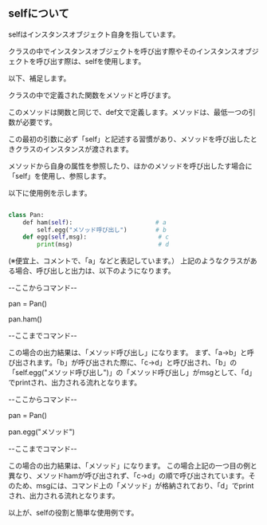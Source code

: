 ## selfについて

selfはインスタンスオブジェクト自身を指しています。

クラスの中でインスタンスオブジェクトを呼び出す際やそのインスタンスオブジェクトを呼び出す際は、selfを使用します。


以下、補足します。

クラスの中で定義された関数をメソッドと呼びます。

このメソッドは関数と同じで、def文で定義します。メソッドは、最低一つの引数が必要です。

この最初の引数に必ず「self」と記述する習慣があり、メソッドを呼び出したときクラスのインスタンスが渡されます。

メソッドから自身の属性を参照したり、ほかのメソッドを呼び出したす場合に「self」を使用し、参照します。


以下に使用例を示します。
```python

class Pan:  
    def ham(self):　　　　　　　　　　　　　　# a
        self.egg("メソッド呼び出し")        # b
    def egg(self,msg):                    # c
        print(msg)                        # d
```
(※便宜上、コメントで、「a」などと表記しています。）
上記のようなクラスがある場合、呼び出しと出力は、以下のようになります。

--ここからコマンド--

pan = Pan()

pan.ham()

--ここまでコマンド--

この場合の出力結果は、「メソッド呼び出し」になります。
まず、「a→b」と呼び出されます。「b」が呼び出された際に、「c→d」と呼び出され、「b」の「self.egg("メソッド呼び出し")」の「メソッド呼び出し」がmsgとして、「d」でprintされ、出力される流れとなります。

--ここからコマンド--

pan = Pan()

pan.egg("メソッド")

--ここまでコマンド--

この場合の出力結果は、「メソッド」になります。
この場合上記の一つ目の例と異なり、メソッドhamが呼び出されず、「c→d」の順で呼び出されています。そのため、msgには、コマンド上の「メソッド」が格納されており、「d」でprintされ、出力される流れとなります。

以上が、selfの役割と簡単な使用例です。
